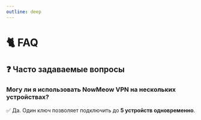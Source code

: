 ```yaml
---
outline: deep
---
```


# 🐈 FAQ
## ❓ Часто задаваемые вопросы

### Могу ли я использовать NowMeow VPN на нескольких устройствах?
✅ Да. Один ключ позволяет подключить до **5 устройств одновременно**.

